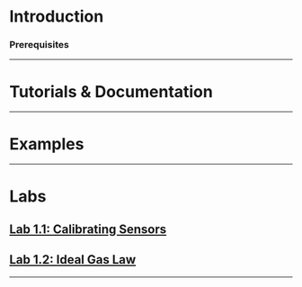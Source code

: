 # Introduction

### Prerequisites
***

# Tutorials & Documentation
***

# Examples
***

# Labs
## [Lab 1.1: Calibrating Sensors](https://github.com/MAE221/Thermodynamics-Lab/wiki/Lab-1.1)
## [Lab 1.2: Ideal Gas Law](https://github.com/MAE221/Thermodynamics-Lab/wiki/Lab-1.2)
***
